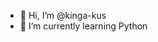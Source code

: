 - 👋 Hi, I’m @kinga-kus
- 🌱 I’m currently learning Python
<!---
kinga-kus/kinga-kus is a ✨ special ✨ repository because its `README.md` (this file) appears on your GitHub profile.
You can click the Preview link to take a look at your changes.
--->
